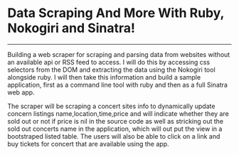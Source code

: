 # Data Scraping And More With Ruby, Nokogiri and Sinatra!

***

Building a web scraper for scraping and parsing data from websites without an available api or RSS feed to access. I will do this by accessing css selectors from the DOM and extracting the data using the Nokogiri tool alongside ruby. I will then take this information and build a sample application, first as a command line tool with ruby and then as a full Sinatra web app.

The scraper will be scraping a concert sites info to dynamically update concern listings name,location,time,price and will indicate whether they are sold out or not if price is nil in the source code as well as stricking out the sold out concerts name in the application, which will out put the view in a bootstraped listed table. The users will also be able to click on a link and buy tickets for concert that are available using the app.



